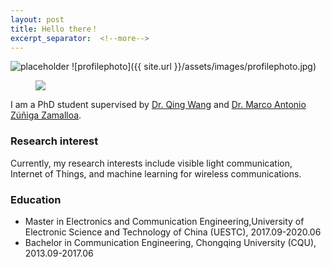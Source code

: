```yaml
---
layout: post
title: Hello there！
excerpt_separator:  <!--more-->
---
```

![placeholder](https://placehold.it/200x200 "Small example image")
![profilephoto]({{ site.url }}/assets/images/profilephoto.jpg)

<figure>
<a><img src="{{site.url}}/assets/images/profilephoto.jpg"></a>
</figure>
I am a PhD student supervised by <a href="https://www.st.ewi.tudelft.nl/qing/" target="_blank">Dr. Qing Wang</a> and <a href="https://www.st.ewi.tudelft.nl/marco/publications.html" target="_blank">Dr. Marco Antonio
Zúñiga Zamalloa</a>.


### Research interest

Currently, my research interests include visible light communication, Internet of Things, and machine learning for wireless communications.


### Education

* Master in Electronics and Communication Engineering,University of Electronic Science and Technology of China (UESTC), 2017.09-2020.06
* Bachelor in Communication Engineering, Chongqing University (CQU), 2013.09-2017.06
